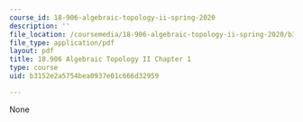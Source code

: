```yaml
---
course_id: 18-906-algebraic-topology-ii-spring-2020
description: ''
file_location: /coursemedia/18-906-algebraic-topology-ii-spring-2020/b3152e2a5754bea0937e01c666d32959_MIT18_906S20_ch1.pdf
file_type: application/pdf
layout: pdf
title: 18.906 Algebraic Topology II Chapter 1
type: course
uid: b3152e2a5754bea0937e01c666d32959

---
```

None